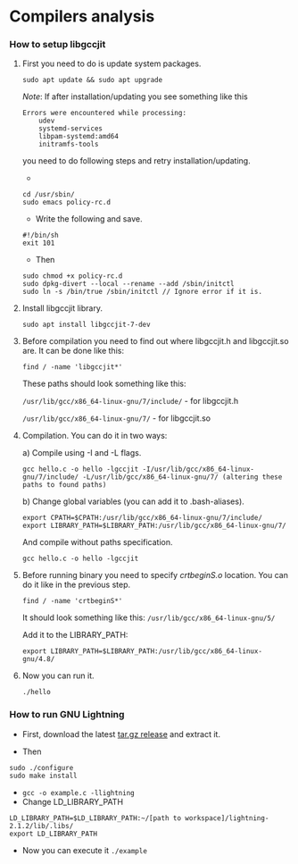 # Compilers analysis

### How to setup libgccjit

1. First you need to do is update system packages.

    ```
    sudo apt update && sudo apt upgrade
    ```
    _Note_: If after installation/updating you see something like this

    ```
    Errors were encountered while processing:
        udev 
        systemd-services
        libpam-systemd:amd64
        initramfs-tools
    ```

    you need to do following steps and retry installation/updating.
    
    - 
    
    ```
    cd /usr/sbin/
    sudo emacs policy-rc.d
    ```

    - Write the following and save.
    
    ```
    #!/bin/sh
    exit 101
    ```
    
    - Then

    ```
    sudo chmod +x policy-rc.d
    sudo dpkg-divert --local --rename --add /sbin/initctl
    sudo ln -s /bin/true /sbin/initctl // Ignore error if it is.
    ```

2. Install libgccjit library.

    ```
    sudo apt install libgccjit-7-dev
    ```

3. Before compilation you need to find out where libgccjit.h and libgccjit.so are.
    It can be done like this:
    
    ```
    find / -name 'libgccjit*'
    ```

    These paths should look something like this:
    
    `/usr/lib/gcc/x86_64-linux-gnu/7/include/` - for libgccjit.h
    
    `/usr/lib/gcc/x86_64-linux-gnu/7/` - for libgccjit.so


4. Compilation. You can do it in two ways:

    a) Compile using -I and -L flags.
    
    ```
    gcc hello.c -o hello -lgccjit -I/usr/lib/gcc/x86_64-linux-gnu/7/include/ -L/usr/lib/gcc/x86_64-linux-gnu/7/ (altering these paths to found paths)
    ```
    
    b) Change global variables (you can add it to .bash-aliases).
    
    ```
    export CPATH=$CPATH:/usr/lib/gcc/x86_64-linux-gnu/7/include/
    export LIBRARY_PATH=$LIBRARY_PATH:/usr/lib/gcc/x86_64-linux-gnu/7/
    ```
	
    And compile without paths specification.
    ```
    gcc hello.c -o hello -lgccjit
    ```

5. Before running binary you need to specify _crtbeginS.o_ location. You can do it like in the previous step.

    ```
    find / -name 'crtbeginS*'
    ```

    It should look something like this:
    `/usr/lib/gcc/x86_64-linux-gnu/5/`

    Add it to the LIBRARY_PATH:
    
    ```
    export LIBRARY_PATH=$LIBRARY_PATH:/usr/lib/gcc/x86_64-linux-gnu/4.8/
    ```
        
6. Now you can run it.
    
    ```
    ./hello
    ```
	
	
	
### How to run GNU Lightning
- First, download the latest [tar.gz release](https://ftp.gnu.org/gnu/lightning/) and extract it.

- Then 
```
sudo ./configure
sudo make install
```
- `gcc -o example.c -llightning`
- Change LD_LIBRARY_PATH
```
LD_LIBRARY_PATH=$LD_LIBRARY_PATH:~/[path to workspace]/lightning-2.1.2/lib/.libs/
export LD_LIBRARY_PATH
```
- Now you can execute it `./example`

